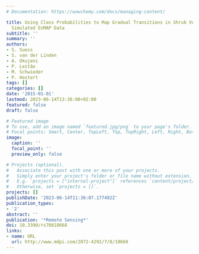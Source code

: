 ```yaml
---
# Documentation: https://wowchemy.com/docs/managing-content/

title: Using Class Probabilities to Map Gradual Transitions in Shrub Vegetation from
  Simulated EnMAP Data
subtitle: ''
summary: ''
authors:
- S. Suess
- S. van der Linden
- A. Okujeni
- P. Leitão
- M. Schwieder
- P. Hostert
tags: []
categories: []
date: '2015-01-01'
lastmod: 2023-06-14T13:36:08+02:00
featured: false
draft: false

# Featured image
# To use, add an image named `featured.jpg/png` to your page's folder.
# Focal points: Smart, Center, TopLeft, Top, TopRight, Left, Right, BottomLeft, Bottom, BottomRight.
image:
  caption: ''
  focal_point: ''
  preview_only: false

# Projects (optional).
#   Associate this post with one or more of your projects.
#   Simply enter your project's folder or file name without extension.
#   E.g. `projects = ["internal-project"]` references `content/project/deep-learning/index.md`.
#   Otherwise, set `projects = []`.
projects: []
publishDate: '2023-06-14T11:36:07.177492Z'
publication_types:
- '2'
abstract: ''
publication: '*Remote Sensing*'
doi: 10.3390/rs70810668
links:
- name: URL
  url: http://www.mdpi.com/2072-4292/7/8/10668
---
```

